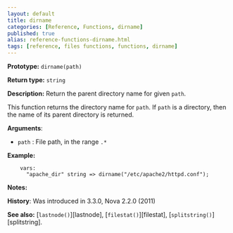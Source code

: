 ```yaml
---
layout: default
title: dirname
categories: [Reference, Functions, dirname]
published: true
alias: reference-functions-dirname.html
tags: [reference, files functions, functions, dirname]
---
```


**Prototype:** `dirname(path)`

**Return type:** `string`

**Description:** Return the parent directory name for given `path`.

This function returns the directory name for `path`. If `path` is a 
directory, then the name of its parent directory is returned.

**Arguments**:

* `path` : File path, in the range `.*`

**Example:**  

```cf3
    vars:
      "apache_dir" string => dirname("/etc/apache2/httpd.conf");
```

**Notes:**

**History**: Was introduced in 3.3.0, Nova 2.2.0 (2011)

**See also:** [`lastnode()`][lastnode], [`filestat()`][filestat], 
[`splitstring()`][splitstring].
